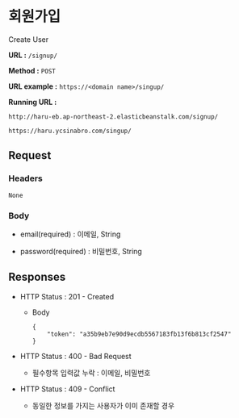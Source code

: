 # 회원가입

Create User

**URL :** `/signup/`

**Method :** `POST`

**URL example :** `https://<domain name>/singup/`

**Running URL :**

`http://haru-eb.ap-northeast-2.elasticbeanstalk.com/signup/`

`https://haru.ycsinabro.com/singup/`

## Request

### Headers

`None`

### Body

-   email(required) : 이메일, String

-   password(required) : 비밀번호, String

## Responses

-   HTTP Status : 201 - Created

    -   Body

            {
                "token": "a35b9eb7e90d9ecdb5567183fb13f6b813cf2547"
            }

-   HTTP Status : 400 - Bad Request

    -   필수항목 입력값 누락 : 이메일, 비밀번호

-   HTTP Status : 409 - Conflict

    -   동일한 정보를 가지는 사용자가 이미 존재할 경우
